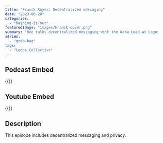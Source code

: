 ```yaml
---
title: "Franck Royer: Decentralized messaging"
date: "2023-06-28"
categories: 
  - "hashing-it-out"
featuredImage: "images/Franck-cover.png"
summary: "Dee talks decentralized messaging with the Waku Lead at Logos, Franck Royer. Corey and Jessie jump in for round two."
series:
  - "grab-bag"
tags:
  - "Logos Collective"
---
```


## Podcast Embed
{{<podcast-embed url="https://player.simplecast.com/30d4e2f5-4434-419c-8fc1-a76e4b367e20?dark=false&color=EE6E04">}}

## Youtube Embed
{{<youtube vmx_oOb2On0>}}

## Description
This episode includes decentralized messaging and privacy.

